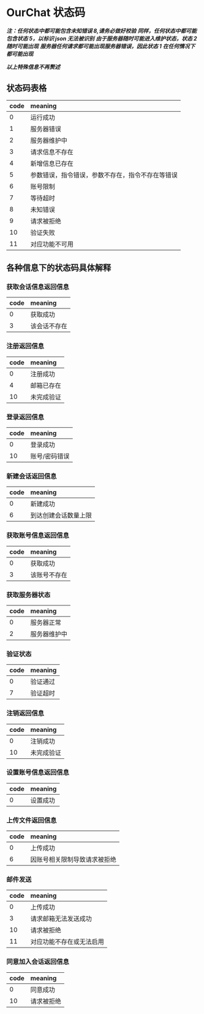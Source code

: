 # OurChat 状态码

**_注：任何状态中都可能包含未知错误 8,请务必做好校验_**
**_同样，任何状态中都可能包含状态 5，以标识 json 无法被识别_**
**_由于服务器随时可能进入维护状态，状态 2 随时可能出现_**
**_服务器任何请求都可能出现服务器错误，因此状态 1 在任何情况下都可能出现_**

**_以上特殊信息不再赘述_**

## 状态码表格

| code | meaning                                          |
| :--- | :----------------------------------------------- |
| 0    | 运行成功                                         |
| 1    | 服务器错误                                       |
| 2    | 服务器维护中                                     |
| 3    | 请求信息不存在                                   |
| 4    | 新增信息已存在                                   |
| 5    | 参数错误，指令错误，参数不存在，指令不存在等错误 |
| 6    | 账号限制                                         |
| 7    | 等待超时                                         |
| 8    | 未知错误                                         |
| 9    | 请求被拒绝                                       |
| 10   | 验证失败                                         |
| 11   | 对应功能不可用                                   |

## 各种信息下的状态码具体解释

### 获取会话信息返回信息

| code | meaning      |
| :--- | :----------- |
| 0    | 获取成功     |
| 3    | 该会话不存在 |

### 注册返回信息

| code | meaning    |
| :--- | :--------- |
| 0    | 注册成功   |
| 4    | 邮箱已存在 |
| 10   | 未完成验证 |

### 登录返回信息

| code | meaning       |
| :--- | :------------ |
| 0    | 登录成功      |
| 10   | 账号/密码错误 |

### 新建会话返回信息

| code | meaning              |
| :--- | :------------------- |
| 0    | 新建成功             |
| 6    | 到达创建会话数量上限 |

### 获取账号信息返回信息

| code | meaning      |
| :--- | :----------- |
| 0    | 获取成功     |
| 3    | 该账号不存在 |

### 获取服务器状态

| code | meaning      |
| :--- | :----------- |
| 0    | 服务器正常   |
| 2    | 服务器维护中 |

### 验证状态

| code | meaning    |
| :--- | :--------- |
| 0    | 验证通过   |
| 7    | 验证超时   |

### 注销返回信息

| code | meaning    |
| :--- | :--------- |
| 0    | 注销成功   |
| 10   | 未完成验证 |

### 设置账号信息返回信息

| code | meaning    |
| :--- | :--------- |
| 0    | 设置成功   |

### 上传文件返回信息

| code | meaning                      |
| :--- | :--------------------------- |
| 0    | 上传成功                     |
| 6    | 因账号相关限制导致请求被拒绝 |

### 邮件发送

| code | meaning                  |
| :--- | :----------------------- |
| 0    | 上传成功                 |
| 3    | 请求邮箱无法发送成功     |
| 10   | 请求被拒绝               |
| 11   | 对应功能不存在或无法启用 |

### 同意加入会话返回信息

| code | meaning        |
| :--- | :------------- |
| 0    | 同意成功       |
| 10   | 请求被拒绝     |
